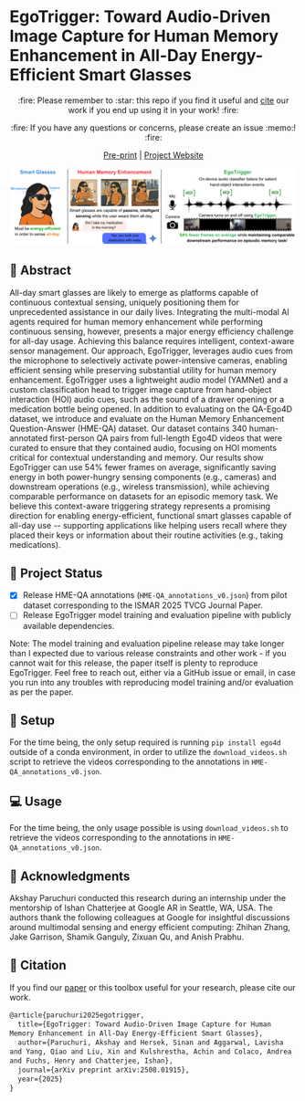 # EgoTrigger: Toward Audio-Driven Image Capture for Human Memory Enhancement in All-Day Energy-Efficient Smart Glasses

<p align="center">
:fire: Please remember to :star: this repo if you find it useful and <a href="https://github.com/yahskapar/EgoTrigger#scroll-citation">cite</a> our work if you end up using it in your work! :fire:
</p>
<p align="center">
:fire: If you have any questions or concerns, please create an issue :memo:! :fire:
</p>

<p align="center">
<a href="https://arxiv.org/abs/2508.01915">Pre-print</a> | <a href="https://egotrigger.github.io/">Project Website</a>
</p>

![rPPG-Toolbox Logo](./figures/EgoTrigger_Teaser_Figure_V1_solid_bg.png)

## :book: Abstract

All-day smart glasses are likely to emerge as platforms capable of continuous contextual sensing, uniquely positioning them for unprecedented assistance in our daily lives. Integrating the multi-modal AI agents required for human memory enhancement while performing continuous sensing, however, presents a major energy efficiency challenge for all-day usage. Achieving this balance requires intelligent, context-aware sensor management. Our approach, EgoTrigger, leverages audio cues from the microphone to selectively activate power-intensive cameras, enabling efficient sensing while preserving substantial utility for human memory enhancement. EgoTrigger uses a lightweight audio model (YAMNet) and a custom classification head to trigger image capture from hand-object interaction (HOI) audio cues, such as the sound of a drawer opening or a medication bottle being opened. In addition to evaluating on the QA-Ego4D dataset, we introduce and evaluate on the Human Memory Enhancement Question-Answer (HME-QA) dataset. Our dataset contains 340 human-annotated first-person QA pairs from full-length Ego4D videos that were curated to ensure that they contained audio, focusing on HOI moments critical for contextual understanding and memory. Our results show EgoTrigger can use 54% fewer frames on average, significantly saving energy in both power-hungry sensing components (e.g., cameras) and downstream operations (e.g., wireless transmission), while achieving comparable performance on datasets for an episodic memory task. We believe this context-aware triggering strategy represents a promising direction for enabling energy-efficient, functional smart glasses capable of all-day use -- supporting applications like helping users recall where they placed their keys or information about their routine activities (e.g., taking medications).

## 📝 Project Status

- [x] Release HME-QA annotations (`HME-QA_annotations_v0.json`) from pilot dataset corresponding to the ISMAR 2025 TVCG Journal Paper.
- [ ] Release EgoTrigger model training and evaluation pipeline with publicly available dependencies.

Note: The model training and evaluation pipeline release may take longer than I expected due to various release constraints and other work - if you cannot wait for this release, the paper itself is plenty to reproduce EgoTrigger. Feel free to reach out, either via a GitHub issue or email, in case you run into any troubles with reproducing model training and/or evaluation as per the paper.

## :wrench: Setup

For the time being, the only setup required is running `pip install ego4d` outside of a conda environment, in order to utilize the `download_videos.sh` script to retrieve the videos corresponding to the annotations in `HME-QA_annotations_v0.json`.

## :computer: Usage

For the time being, the only usage possible is using `download_videos.sh` to retrieve the videos corresponding to the annotations in `HME-QA_annotations_v0.json`.

## :scroll: Acknowledgments

Akshay Paruchuri conducted this research during an internship under the mentorship of Ishan Chatterjee at Google AR in Seattle, WA, USA. The authors thank the following colleagues at Google for insightful discussions around multimodal sensing and energy efficient computing: Zhihan Zhang, Jake Garrison, Shamik Ganguly, Zixuan Qu, and Anish Prabhu.

## :scroll: Citation
If you find our [paper](https://arxiv.org/abs/2508.01915) or this toolbox useful for your research, please cite our work.

```
@article{paruchuri2025egotrigger,
  title={EgoTrigger: Toward Audio-Driven Image Capture for Human Memory Enhancement in All-Day Energy-Efficient Smart Glasses},
  author={Paruchuri, Akshay and Hersek, Sinan and Aggarwal, Lavisha and Yang, Qiao and Liu, Xin and Kulshrestha, Achin and Colaco, Andrea and Fuchs, Henry and Chatterjee, Ishan},
  journal={arXiv preprint arXiv:2508.01915},
  year={2025}
}
```